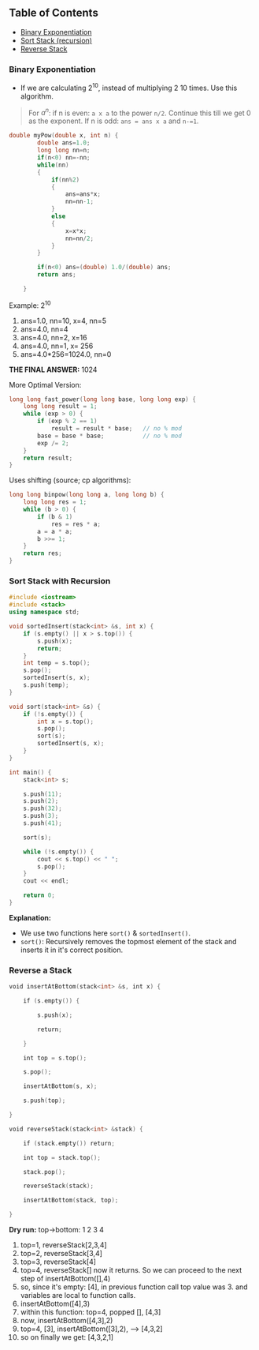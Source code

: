 ## Table of Contents
- [Binary Exponentiation](#binary-exponentiation)
- [Sort Stack (recursion)](#sort-stack-with-recursion)
- [Reverse Stack](#reverse-a-stack)

### Binary Exponentiation
- If we are calculating $2^{10}$, instead of multiplying 2 10 times. Use this algorithm.
>For $a^{n}$:
>if n is even: `a x a` to the power `n/2`. Continue this till we get 0 as the exponent.
>If n is odd: `ans = ans x a` and `n-=1`.

```cpp
double myPow(double x, int n) {
    	double ans=1.0;
        long long nn=n;
        if(n<0) nn=-nn;
        while(nn)
        {
        	if(nn%2)
        	{
        		ans=ans*x;
        		nn=nn-1;
        	}
        	else
        	{
        		x=x*x;
        		nn=nn/2;
        	}
        }

        if(n<0) ans=(double) 1.0/(double) ans;
        return ans;

    }
```
Example: $2^{10}$ 
1. ans=1.0, nn=10, x=4, nn=5
2. ans=4.0, nn=4
3. ans=4.0, nn=2, x=16
4. ans=4.0, nn=1, x= 256
5. ans=4.0*256=1024.0, nn=0

**THE FINAL ANSWER:** 1024

More Optimal Version:
```cpp
long long fast_power(long long base, long long exp) {
    long long result = 1;
    while (exp > 0) {
        if (exp % 2 == 1)
            result = result * base;   // no % mod
        base = base * base;           // no % mod
        exp /= 2;
    }
    return result;
}
```

Uses shifting (source; cp algorithms):
```cpp
long long binpow(long long a, long long b) {
    long long res = 1;
    while (b > 0) {
        if (b & 1)
            res = res * a;
        a = a * a;
        b >>= 1;
    }
    return res;
}
```

### Sort Stack with Recursion
```cpp
#include <iostream>
#include <stack>
using namespace std;

void sortedInsert(stack<int> &s, int x) {
    if (s.empty() || x > s.top()) {
        s.push(x);
        return;
    }
    int temp = s.top();
    s.pop();
    sortedInsert(s, x);
    s.push(temp);
}

void sort(stack<int> &s) {
    if (!s.empty()) {
        int x = s.top();
        s.pop();
        sort(s);
        sortedInsert(s, x);
    }
}

int main() {
    stack<int> s;

    s.push(11);
    s.push(2);
    s.push(32);
    s.push(3);
    s.push(41);

    sort(s);

    while (!s.empty()) {
        cout << s.top() << " ";
        s.pop();
    }
    cout << endl;

    return 0;
}
```

**Explanation:**
- We use two functions here `sort()` & `sortedInsert()`.
- `sort()`: Recursively removes the topmost element of the stack and inserts it in it's correct position.
### Reverse a Stack
```cpp
void insertAtBottom(stack<int> &s, int x) {

    if (s.empty()) {

        s.push(x);

        return;

    }

    int top = s.top();

    s.pop();

    insertAtBottom(s, x);

    s.push(top);

}

void reverseStack(stack<int> &stack) {

    if (stack.empty()) return;

    int top = stack.top();

    stack.pop();

    reverseStack(stack);

    insertAtBottom(stack, top);

}
```

**Dry run:**
top->bottom: 1 2 3 4
1. top=1, reverseStack[2,3,4]
2. top=2, reverseStack[3,4]
3. top=3, reverseStack[4]
4. top=4, reverseStack[] now it returns. So we can proceed to the next step of insertAtBottom([],4)
5. so, since it's empty: [4], in previous function call top value was 3. and variables are local to function calls.
6. insertAtBottom([4],3)
7. within this function: top=4, popped [], [4,3]
8. now, insertAtBottom([4,3],2)
9. top=4, [3], insertAtBottom([3],2), --> [4,3,2]
10. so on finally we get: [4,3,2,1]